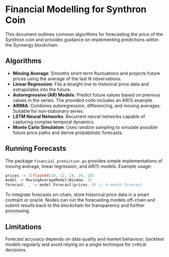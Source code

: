 # Financial Modelling for Synthron Coin

This document outlines common algorithms for forecasting the price of the Synthron coin and provides guidance on implementing predictions within the Synnergy blockchain.

## Algorithms

- **Moving Average**: Smooths short‑term fluctuations and projects future prices using the average of the last *N* observations.
- **Linear Regression**: Fits a straight line to historical price data and extrapolates into the future.
- **Autoregressive (AR) Models**: Predict future values based on previous values in the series. The provided code includes an AR(1) example.
- **ARIMA**: Combines autoregression, differencing, and moving averages. Suitable for non‑stationary series.
- **LSTM Neural Networks**: Recurrent neural networks capable of capturing complex temporal dynamics.
- **Monte Carlo Simulation**: Uses random sampling to simulate possible future price paths and derive probabilistic forecasts.

## Running Forecasts

The package `financial_prediction.go` provides simple implementations of moving average, linear regression, and AR(1) models. Example usage:

```go
prices := []float64{10, 12, 14, 16, 18}
model := MovingAverageModel{Window: 3}
forecast, _ := model.Forecast(prices, 6) // 6‑month forecast
```

To integrate forecasts on-chain, store historical price data in a smart contract or oracle. Nodes can run the forecasting models off-chain and submit results back to the blockchain for transparency and further processing.

## Limitations

Forecast accuracy depends on data quality and market behaviour; backtest models regularly and avoid relying on a single technique for critical decisions.

